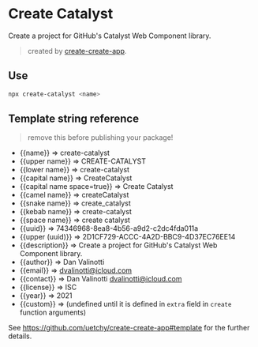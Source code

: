 # Create Catalyst

Create a project for GitHub's Catalyst Web Component library.

> created by [create-create-app](https://github.com/uetchy/create-create-app/blob/master/README.md).

## Use

```bash
npx create-catalyst <name>
```

## Template string reference

> remove this before publishing your package!

- {{name}} => create-catalyst
- {{upper name}} => CREATE-CATALYST
- {{lower name}} => create-catalyst
- {{capital name}} => CreateCatalyst
- {{capital name space=true}} => Create Catalyst
- {{camel name}} => createCatalyst
- {{snake name}} => create_catalyst
- {{kebab name}} => create-catalyst
- {{space name}} => create catalyst
- {{uuid}} => 74346968-8ea8-4b56-a9d2-c2dc4fda011a
- {{upper (uuid)}} => 2D1CF729-ACCC-4A2D-BBC9-4D37EC76EE14
- {{description}} => Create a project for GitHub's Catalyst Web Component library.
- {{author}} => Dan Valinotti
- {{email}} => dvalinotti@icloud.com
- {{contact}} => Dan Valinotti <dvalinotti@icloud.com>
- {{license}} => ISC
- {{year}} => 2021
- {{custom}} =>  (undefined until it is defined in `extra` field in `create` function arguments)

See https://github.com/uetchy/create-create-app#template for the further details.
